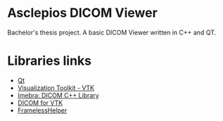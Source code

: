 # Asclepios DICOM Viewer
Bachelor's thesis project.
A basic DICOM Viewer written in C++ and QT.

# Libraries links
- [Qt](https://www.qt.io/)
- [Visualization Toolkit - VTK](https://vtk.org/)
- [Imebra: DICOM C++ Library](https://imebra.com/)
- [DICOM for VTK](http://dgobbi.github.io/vtk-dicom/)
- [FramelessHelper](https://github.com/qtdevs/FramelessHelper)